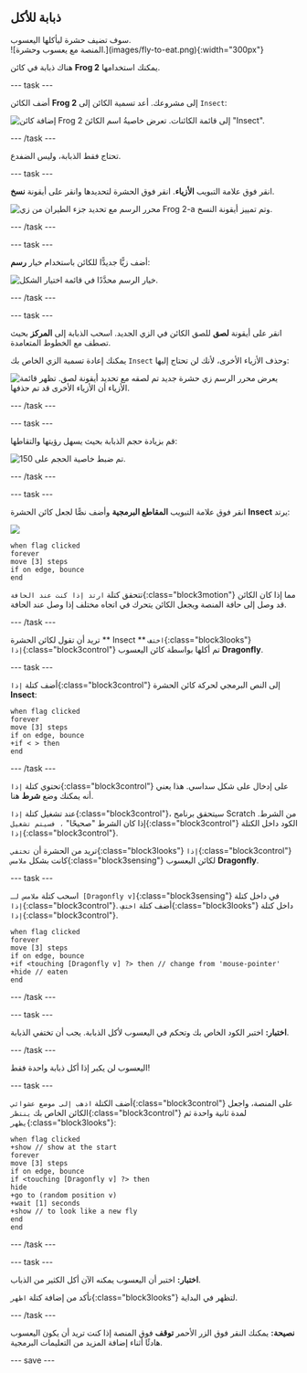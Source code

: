 ## ذبابة للأكل

<div style="display: flex; flex-wrap: wrap">
<div style="flex-basis: 200px; flex-grow: 1; margin-right: 15px;">
سوف تضيف حشرة ليأكلها اليعسوب. 
</div>
<div>
![المنصة مع يعسوب وحشرة.](images/fly-to-eat.png){:width="300px"}
</div>
</div>

هناك ذبابة في كائن **Frog 2** يمكنك استخدامها.

--- task ---

أضف الكائن **Frog 2** إلى مشروعك. أعد تسمية الكائن إلى ` Insect `:

![إضافة كائن Frog 2 إلى قائمة الكائنات. تعرض خاصيةُ اسم الكائنَ "Insect".](images/fly-sprite.png)


--- /task ---

تحتاج فقط الذبابة، وليس الضفدع.

--- task ---

انقر فوق علامة التبويب **الأزياء**. انقر فوق الحشرة لتحديدها وانقر على أيقونة **نسخ**.

![محرر الرسم مع تحديد جزء الطيران من زي Frog 2-a وتم تمييز أيقونة النسخ.](images/copy-fly.png)

--- /task ---

--- task ---

أضف زيًّا جديدًّا للكائن باستخدام خيار **رسم**:

![خيار الرسم محدَّدًا في قائمة اختيار الشكل.](images/paint-sprite.png)

--- /task ---

--- task ---

انقر على أيقونة **لصق** للصق الكائن في الزي الجديد. اسحب الذبابة إلى **المركز** بحيث تصطف مع الخطوط المتعامدة.

يمكنك إعادة تسمية الزي الخاص بك `Insect` وحذف الأزياء الأخرى، لأنك لن تحتاج إليها:

![يعرض محرر الرسم زي حشرة جديد تم لصقه مع تحديد أيقونة لصق. تظهر قائمة الأزياء أن الأزياء الأخرى قد تم حذفها.](images/fly-costume.png)

--- /task ---

--- task ---

قم بزيادة حجم الذبابة بحيث يسهل رؤيتها والتقاطها:

![تم ضبط خاصية الحجم على 150.](images/fly-size.png)

--- /task ---

--- task ---

انقر فوق علامة التبويب **المقاطع البرمجية** وأضف نصًّا لجعل كائن الحشرة **Insect** يرتد:

![](images/fly-icon.png)

```blocks3
when flag clicked
forever
move [3] steps
if on edge, bounce
end
```

تتحقق كتلة `ارتد إذا كنت عند الحافة`{:class="block3motion"} مما إذا كان الكائن قد وصل إلى حافة المنصة ويجعل الكائن يتحرك في اتجاه مختلف إذا وصل عند الحافة.

--- /task ---

تريد أن تقول لكائن الحشرة ** Insect ** `اختف`{:class="block3looks"} `إذا`{:class="block3control"} تم أكلها بواسطة كائن اليعسوب **Dragonfly**.

--- task ---

أضف كتلة `إذا`{:class="block3control"} إلى النص البرمجي لحركة كائن الحشرة **Insect**:

```blocks3
when flag clicked
forever
move [3] steps
if on edge, bounce
+if < > then 
end
```
--- /task ---

تحتوي كتلة `إذا`{:class="block3control"} على إدخال على شكل سداسي. هذا يعني أنه يمكنك وضع **شرط** هنا.

عند تشغيل كتلة `إذا`{:class="block3control"}، سيتحقق برنامج Scratch من الشرط. إذا كان الشرط "صحيحًا" `، فسيتم تشغيل`{:class="block3control"} الكود داخل الكتلة `إذا`{:class="block3control"}.

تريد من الحشرة أن `تختفي`{:class="block3looks"} `إذا`{:class="block3control"} كانت بشكل `ملامس`{:class="block3sensing"} لكائن اليعسوب **Dragonfly**.

--- task ---

اسحب كتلة `ملامس لـ [Dragonfly v]`{:class="block3sensing"} في داخل كتلة `إذا`{:class="block3control"}. أضف كتلة `اختفِ`{:class="block3looks"} داخل كتلة `إذا`{:class="block3control"}.

```blocks3
when flag clicked
forever
move [3] steps
if on edge, bounce
+if <touching [Dragonfly v] ?> then // change from 'mouse-pointer'
+hide // eaten
end
```

--- /task ---

--- task ---

**اختبار:** اختبر الكود الخاص بك وتحكم في اليعسوب لأكل الذبابة. يجب أن تختفي الذبابة.

--- /task ---

اليعسوب لن يكبر إذا أكل ذبابة واحدة فقط!

--- task ---

أضف الكتلة `اذهب إلى موضع عشوائي`{:class="block3control"} على المنصة، واجعل الكائن الخاص بك `ينتظر`{:class="block3control"} لمدة ثانية واحدة ثم `يظهر`{:class="block3looks"}:

```blocks3
when flag clicked
+show // show at the start
forever
move [3] steps
if on edge, bounce
if <touching [Dragonfly v] ?> then
hide
+go to (random position v)
+wait [1] seconds
+show // to look like a new fly
end
end
```

--- /task ---

--- task ---

**اختبار:** اختبر أن اليعسوب يمكنه الآن أكل الكثير من الذباب.

تأكد من إضافة كتلة `اظهر`{:class="block3looks"} لتظهر في البداية.

--- /task ---

**نصيحة:** يمكنك النقر فوق الزر الأحمر **توقف** فوق المنصة إذا كنت تريد أن يكون اليعسوب هادئًا أثناء إضافة المزيد من التعليمات البرمجية.

--- save ---
